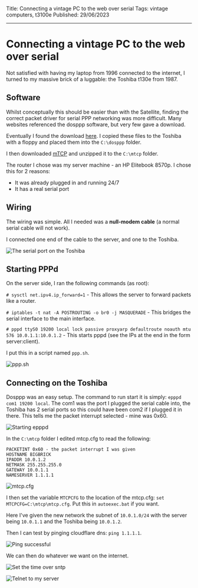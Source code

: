 Title: Connecting a vintage PC to the web over serial
Tags: vintage computers, t3100e
Published: 29/06/2023

---
# Connecting a vintage PC to the web over serial

Not satisfied with having my laptop from 1996 connected to the internet, I turned to my massive brick of a luggable: the Toshiba t130e from 1987.

## Software

Whilst conceptually this should be easier than with the Satellite, finding the correct packet driver for serial PPP networking was more difficult. Many websites
referenced the dosppp software, but very few gave a download.

Eventually I found the download [here](https://misterfpga.org/viewtopic.php?t=896). I copied these files to the Toshiba with a floppy and placed them into
the `C:\dosppp` folder.

I then downloaded [mTCP](http://brutmanlabs.org/mTCP/) and unzipped it to the `C:\mtcp` folder.

The router I chose was my server machine - an HP Elitebook 8570p. I chose this for 2 reasons:

- It was already plugged in and running 24/7
- It has a real serial port

## Wiring

The wiring was simple. All I needed was a **null-modem cable** (a normal serial cable will not work).

I connected one end of the cable to the server, and one to the Toshiba.


![The serial port on the Toshiba](static/images/serial_networking/ports.jpg)


## Starting PPPd

On the server side, I ran the following commands (as root):

`# sysctl net.ipv4.ip_forward=1` - This allows the server to forward packets like a router.

`# iptables -t nat -A POSTROUTING -o br0 -j MASQUERADE` - This bridges the serial interface to the main interface.

`# pppd ttyS0 19200 local lock passive proxyarp defaultroute noauth mtu 576 10.0.1.1:10.0.1.2` - This starts pppd (see the IPs at the end in the form server:client).

I put this in a script named `ppp.sh`.

![ppp.sh](static/images/serial_networking/server_script.png)


## Connecting on the Toshiba

Dosppp was an easy setup. The command to run start it is simply: `epppd com1 19200 local`. The com1 was the port I plugged the serial cable into, the Toshiba has
2 serial ports so this could have been com2 if I plugged it in there. This tells me the packet interrupt selected - mine was 0x60.

![Starting epppd](static/images/serial_networking/epppd.jpg)

In the `C:\mtcp` folder I edited mtcp.cfg to read the following: 

	PACKETINT 0x60 - the packet interrupt I was given
	HOSTNAME BIGBRICK
	IPADDR 10.0.1.2
	NETMASK 255.255.255.0
	GATEWAY 10.0.1.1
	NAMESERVER 1.1.1.1

![mtcp.cfg](static/images/serial_networking/mtcpcfg.jpg)

I then set the variable `MTCPCFG` to the location of the mtcp.cfg: `set MTCPCFG=C:\mtcp\mtcp.cfg`. Put this in `autoexec.bat` if you want.

Here I've given the new network the subnet of `10.0.1.0/24` with the server being `10.0.1.1` and the Toshiba being `10.0.1.2`.

Then I can test by pinging cloudflare dns: `ping 1.1.1.1`.

![Ping successful](static/images/serial_networking/ping.jpg)

We can then do whatever we want on the internet.

![Set the time over sntp](static/images/serial_networking/sntp.jpg)

![Telnet to my server](static/images/serial_networking/telnet.jpg)